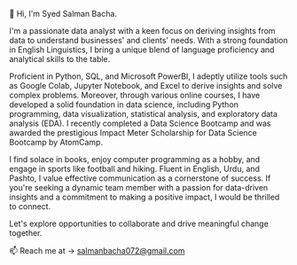 👋 Hi, I'm Syed Salman Bacha.

I'm a passionate data analyst with a keen focus on deriving insights from data to understand businesses' and clients' needs. With a strong foundation in English Linguistics, I bring a unique blend of language proficiency and analytical skills to the table. 

Proficient in Python, SQL, and Microsoft PowerBI, I adeptly utilize tools such as Google Colab, Jupyter Notebook, and Excel to derive insights and solve complex problems. Moreover, through various online courses, I have developed a solid foundation in data science, including Python programming, data visualization, statistical analysis, and exploratory data analysis (EDA). I recently completed a Data Science Bootcamp and was awarded the prestigious Impact Meter Scholarship for Data Science Bootcamp by AtomCamp.

I find solace in books, enjoy computer programming as a hobby, and engage in sports like football and hiking. Fluent in English, Urdu, and Pashto, I value effective communication as a cornerstone of success. If you're seeking a dynamic team member with a passion for data-driven insights and a commitment to making a positive impact, I would be thrilled to connect.

Let's explore opportunities to collaborate and drive meaningful change together.

📫 Reach me at -> salmanbacha072@gmail.com
